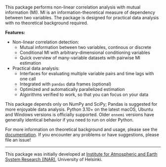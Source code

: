 This package performs non-linear correlation analysis with mutual information (MI).
MI is an information-theoretical measure of dependency between two variables.
The package is designed for practical data analysis
with no theoretical background required.

**Features:**
- Non-linear correlation detection:
  - Mutual information between two variables, continous or discrete
  - Conditional MI with arbitrary-dimensional conditioning variables
  - Quick overview of many-variable datasets with pairwise MI estimation
- Practical data analysis:
  - Interfaces for evaluating multiple variable pairs and time lags with one call
  - Integrated with `pandas` data frames (optional)
  - Optimized and automatically parallelized estimation
  - Algorithms verified to work, so that you can focus on your data

This package depends only on NumPy and SciPy;
Pandas is suggested for more enjoyable data analysis.
Python 3.10+ on the latest macOS, Ubuntu and Windows versions
is officially supported.
Older `ennemi` versions have generally identical behavior if you need to run on older Python.

For more information on theoretical background and usage, please see the
[documentation](https://polsys.github.io/ennemi).
If you encounter any problems or have suggestions, please file an issue!

---

This package was initially developed at
[Institute for Atmospheric and Earth System Research (INAR)](https://www.helsinki.fi/en/inar-institute-for-atmospheric-and-earth-system-research),
University of Helsinki.
